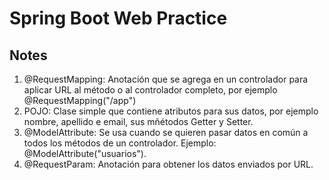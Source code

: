 # Spring Boot Web Practice

## Notes 
1. @RequestMapping: Anotación que se agrega en un controlador para aplicar URL al método o al controlador completo, por ejemplo @RequestMapping("/app")
2. POJO: Clase simple que contiene atributos para sus datos, por ejemplo nombre, apellido e email, sus mñétodos Getter y Setter.
3. @ModelAttribute: Se usa cuando se quieren pasar datos en común a todos los métodos de un controlador. Ejemplo: @ModelAttribute("usuarios").
4. @RequestParam: Anotación para obtener los datos enviados por URL.
